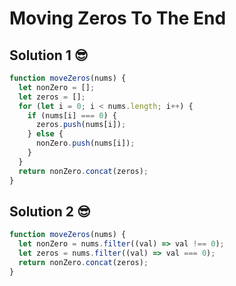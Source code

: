 # Moving Zeros To The End

## Solution 1 😎

```javascript
function moveZeros(nums) {
  let nonZero = [];
  let zeros = [];
  for (let i = 0; i < nums.length; i++) {
    if (nums[i] === 0) {
      zeros.push(nums[i]);
    } else {
      nonZero.push(nums[i]);
    }
  }
  return nonZero.concat(zeros);
}
```

## Solution 2 😎

```javascript
function moveZeros(nums) {
  let nonZero = nums.filter((val) => val !== 0);
  let zeros = nums.filter((val) => val === 0);
  return nonZero.concat(zeros);
}
```

